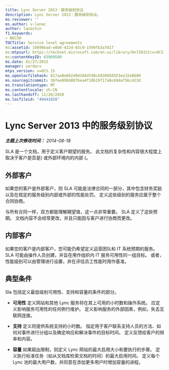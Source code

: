 ```yaml
---
title: Lync Server 2013：服务级别协议
description: Lync Server 2013：服务级别协议。
ms.reviewer: ''
ms.author: v-lanac
author: lanachin
f1.keywords:
- NOCSH
TOCTitle: Service level agreements
ms:assetid: 10899bad-e8b0-422d-83c9-1599fb3a7d17
ms:mtpsurl: https://technet.microsoft.com/en-us/library/Dn720321(v=OCS.15)
ms:contentKeyID: 63969580
ms.date: 01/27/2015
manager: serdars
mtps_version: v=OCS.15
ms.openlocfilehash: 817aa8e092d9d368dfd8cb920958553ee32e8600
ms.sourcegitcommit: 36fee89bb887bea4f18b19f17a8c69daf5bc423d
ms.translationtype: MT
ms.contentlocale: zh-CN
ms.lasthandoff: 11/26/2020
ms.locfileid: "49441828"
---
```

# <a name="service-level-agreements-in-lync-server-2013"></a>Lync Server 2013 中的服务级别协议

<div data-xmlns="http://www.w3.org/1999/xhtml">

<div class="topic" data-xmlns="http://www.w3.org/1999/xhtml" data-msxsl="urn:schemas-microsoft-com:xslt" data-cs="https://msdn.microsoft.com/">

<div data-asp="https://msdn2.microsoft.com/asp">



</div>

<div id="mainSection">

<div id="mainBody">

<span> </span>

_**主题上次修改时间：** 2014-08-18_

SLA 是一个文档，用于定义客户期望的服务。 此文档的复杂性和内容很大程度上取决于客户是否是) 或外部环境内的内部 (。

<div>

## <a name="external-customers"></a>外部客户

如果您的客户是外部客户，则 SLA 可能是法律合同的一部分，其中包含财务奖励以及在规定的服务级别内部或外部的性能处罚。 定义这些级别的服务应属于整个合同协商。

与所有合同一样，双方都能理解期望值，这一点非常重要。 SLA 定义了这些预期。 文档内容不会经常更改，并且只能因与客户进行协商而更改。

</div>

<div>

## <a name="internal-customers"></a>内部客户

如果您的客户是内部客户，您可能仍希望定义运营团队和 IT 系统预期的服务。 SLA 可能由操作人员创建，并旨在用作组织内 IT 服务可用性的一组目标。 或者，性能级别可以由管理进行设置，并在评估员工性能时用作基准。

</div>

<div>

## <a name="typical-criteria"></a>典型条件

Sla 包括定义最低级别可用性、支持和容量的条件的部分。

  - **可用性**   定义网站和其他 Lync 服务将在其上可用的小时数和操作系统。 应定义影响服务可用性的任何例行维护。 定义影响服务的外部因素，例如，失去互联网连接。

  - **支持**   定义将提供系统支持的小时数。 指定用于客户联系支持人员的方法、如何对事件进行分组以及确定响应和解决事件的目标时间。 定义反馈给客户的频率和内容。

  - **容量**   如果超出限制，则定义 Lync 网站的最大启用大小和要执行的步骤。 定义执行标准任务（如从文档库检索文档的时间）的最大启用时间。 定义每个 Lync 池的最大用户数，并同意在添加更多用户时增加容量的进程。

</div>

</div>

<span> </span>

</div>

</div>

</div>

